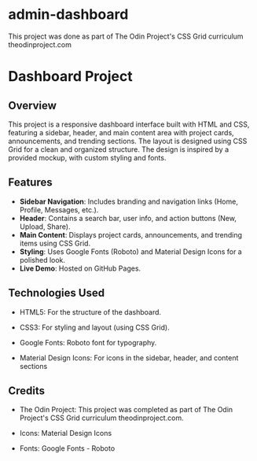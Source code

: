 # admin-dashboard
This project was done as part of The Odin Project's CSS Grid curriculum theodinproject.com 

# Dashboard Project

## Overview
This project is a responsive dashboard interface built with HTML and CSS, featuring a sidebar, header, and main content area with project cards, announcements, and trending sections. The layout is designed using CSS Grid for a clean and organized structure. The design is inspired by a provided mockup, with custom styling and fonts.

## Features
- **Sidebar Navigation**: Includes branding and navigation links (Home, Profile, Messages, etc.).
- **Header**: Contains a search bar, user info, and action buttons (New, Upload, Share).
- **Main Content**: Displays project cards, announcements, and trending items using CSS Grid.
- **Styling**: Uses Google Fonts (Roboto) and Material Design Icons for a polished look.
- **Live Demo**: Hosted on GitHub Pages.

## Technologies Used
 - HTML5: For the structure of the dashboard.

- CSS3: For styling and layout (using CSS Grid).

- Google Fonts: Roboto font for typography.

- Material Design Icons: For icons in the sidebar, header, and content sections

## Credits
- The Odin Project: This project was completed as part of The Odin Project's CSS Grid curriculum theodinproject.com.

- Icons: Material Design Icons

- Fonts: Google Fonts - Roboto




